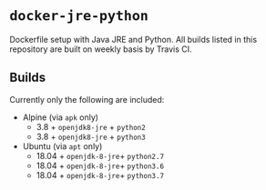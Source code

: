 # `docker-jre-python`

Dockerfile setup with Java JRE and Python. All builds listed in this repository
are built on weekly basis by Travis CI.

## Builds

Currently only the following are included:

- Alpine (via `apk` only)
  - 3.8 + `openjdk8-jre` + `python2`
  - 3.8 + `openjdk8-jre` + `python3`
- Ubuntu (via `apt` only)
  - 18.04 + `openjdk-8-jre`+ `python2.7`
  - 18.04 + `openjdk-8-jre`+ `python3.6`
  - 18.04 + `openjdk-8-jre`+ `python3.7`
